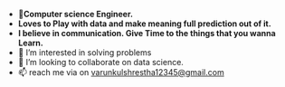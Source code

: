 - 👋**Computer science Engineer.** 
-  **Loves to Play with data and make meaning full prediction out of it.**
-  **I believe in communication.
   Give Time to the things that you wanna Learn.**
- 👀 I’m interested in solving problems 
- 💞️ I’m looking to collaborate on data science.
- 📫 reach me via on varunkulshrestha12345@gmail.com

<!---
Varun3721/Varun3721 is a ✨ special ✨ repository because its `README.md` (this file) appears on your GitHub profile.
You can click the Preview link to take a look at your changes.
--->
